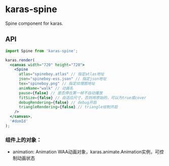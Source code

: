 # karas-spine
Spine component for karas.

## API
```jsx
import Spine from 'karas-spine';

karas.render(
  <canvas width="720" height="720">
    <Spine
      atlas="spineboy.atlas" // 指定atlas地址
      json="spineboy-ess.json" // 指定json地址
      tex="spineboy.png" // 指定纹理图地址
      animName="walk" // 动画名
      pause={false} // 是否停在第一帧不自动播放
      fitSize={false} // 自适应尺寸，否则用原始的，可以为true或cover
      debugRendering={false} // debug开启
      triangleRendering={false} // triangle绘制开启
    />
  </canvas>,
  '#domId'
);
```
### 组件上的对象：
* animation: Animation WAA动画对象，karas.animate.Animation实例，可控制动画状态
